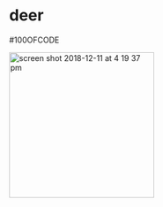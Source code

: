# deer
#100OFCODE

<img width="263" alt="screen shot 2018-12-11 at 4 19 37 pm" src="https://user-images.githubusercontent.com/28660530/49833976-d9f1f280-fd60-11e8-8765-8454b00ba15f.png">
